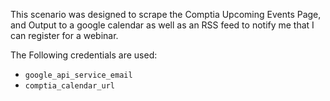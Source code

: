 This scenario was designed to scrape the Comptia Upcoming Events Page, and Output to a google calendar as well as an RSS feed to notify me that I can register for a webinar.

The Following credentials are used:
* `google_api_service_email`
* `comptia_calendar_url`

